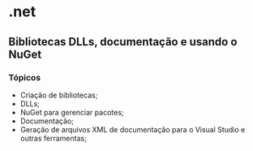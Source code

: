 # .net

## Bibliotecas DLLs, documentação e usando o NuGet

### Tópicos

- Criação de bibliotecas;
- DLLs;
- NuGet para gerenciar pacotes;
- Documentação;
- Geração de arquivos XML de documentação para o Visual Studio e outras ferramentas;